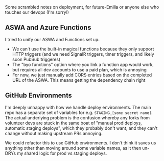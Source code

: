 Some scrambled notes on deployment, for future-Emilia or anyone else who touches our devops (I'm sorry!)

## ASWA and Azure Functions
I tried to unify our ASWA and Functions set up.
- We can't use the built-in magical functions because they only support HTTP triggers (and we need SignalR triggers, timer triggers, and likely soon PubSub triggeres)
- The "byo functions" option where you link a function app would work, but requires all dev accounts to use a paid plan, which is annoying
- For now, we just manually add CORS entries based on the completed URL of the ASWA. This means getting the dependency chain right

## GitHub Environments
I'm deeply unhappy with how we handle deploy environments. The main repo has a separate set of variables for e.g. `STAGING_[some secret name]`. The actual underlying problem is the confusion whereby any forks from volunteer devs are stuck in the same boat of "manual prod deploys, automatic staging deploys", which they probably don't want, and they can't change without making upstream PRs annoying.

We could refactor this to use GitHub environments. I don't think it saves us anything other than moving around some variable names, as it then un-DRYs my shared logic for prod vs staging deploys.